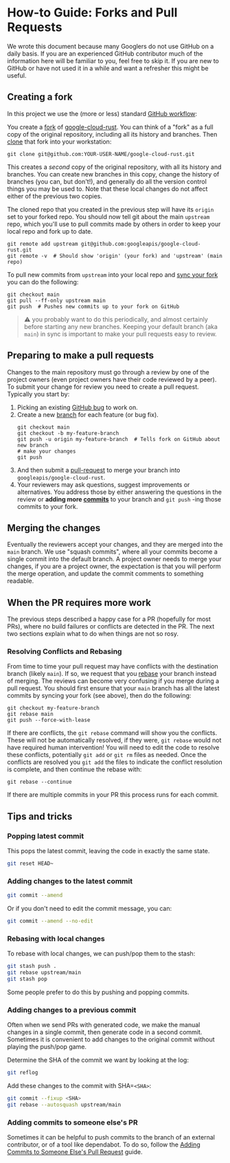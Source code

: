 # How-to Guide: Forks and Pull Requests

We wrote this document because many Googlers do not use GitHub on a daily basis.
If you are an experienced GitHub contributor much of the information here will
be familiar to you, feel free to skip it. If you are new to GitHub or have not
used it in a while and want a refresher this might be useful.

## Creating a fork

In this project we use the (more or less) standard
[GitHub workflow][workflow-link]:

You create a [fork][fork-link] of [google-cloud-rust][repo-link]. You can think
of a "fork" as a full copy of the original repository, including all its history
and branches. Then [clone][about-clone] that fork into your workstation:

```console
git clone git@github.com:YOUR-USER-NAME/google-cloud-rust.git
```

This creates a *second* copy of the original repository, with all its history
and branches. You can create new branches in this copy, change the history of
branches (you can, but don't!), and generally do all the version control things
you may be used to. Note that these local changes do not affect either of the
previous two copies.

The cloned repo that you created in the previous step will have its `origin` set
to your forked repo. You should now tell git about the main `upstream` repo,
which you'll use to pull commits made by others in order to keep your local repo
and fork up to date.

```console
git remote add upstream git@github.com:googleapis/google-cloud-rust.git
git remote -v  # Should show 'origin' (your fork) and 'upstream' (main repo)
```

To pull new commits from `upstream` into your local repo and
[sync your fork][syncing-a-fork] you can do the following:

```console
git checkout main
git pull --ff-only upstream main
git push  # Pushes new commits up to your fork on GitHub
```

> :warning: you probably want to do this periodically, and almost certainly
> before starting any new branches. Keeping your default branch (aka `main`) in
> sync is important to make your pull requests easy to review.

## Preparing to make a pull requests

Changes to the main repository must go through a review by one of the project
owners (even project owners have their code reviewed by a peer). To submit your
change for review you need to create a pull request. Typically you start by:

1. Picking an existing [GitHub bug][mastering-issues] to work on.
1. Create a new [branch][about-branches] for each feature (or bug fix).
   ```console
   git checkout main
   git checkout -b my-feature-branch
   git push -u origin my-feature-branch  # Tells fork on GitHub about new branch
   # make your changes
   git push
   ```
1. And then submit a [pull-request][about-pull-requests] to merge your branch
   into `googleapis/google-cloud-rust`.
1. Your reviewers may ask questions, suggest improvements or alternatives. You
   address those by either answering the questions in the review or **adding
   more [commits][about-commits]** to your branch and `git push` -ing those
   commits to your fork.

## Merging the changes

Eventually the reviewers accept your changes, and they are merged into the
`main` branch. We use "squash commits", where all your commits become a single
commit into the default branch. A project owner needs to merge your changes, if
you are a project owner, the expectation is that you will perform the merge
operation, and update the commit comments to something readable.

## When the PR requires more work

The previous steps described a happy case for a PR (hopefully for most PRs),
where no build failures or conflicts are detected in the PR. The next two
sections explain what to do when things are not so rosy.

### Resolving Conflicts and Rebasing

From time to time your pull request may have conflicts with the destination
branch (likely `main`). If so, we request that you [rebase][about-rebase] your
branch instead of merging. The reviews can become very confusing if you merge
during a pull request. You should first ensure that your `main` branch has all
the latest commits by syncing your fork (see above), then do the following:

```shell
git checkout my-feature-branch
git rebase main
git push --force-with-lease
```

If there are conflicts, the `git rebase` command will show you the conflicts.
These will not be automatically resolved, if they were, `git rebase` would not
have required human intervention! You will need to edit the code to resolve
these conflicts, potentially `git add` or `git rm` files as needed. Once the
conflicts are resolved you `git add` the files to indicate the conflict
resolution is complete, and then continue the rebase with:

```
git rebase --continue
```

If there are multiple commits in your PR this process runs for each commit.

## Tips and tricks

### Popping latest commit

This pops the latest commit, leaving the code in exactly the same state.

```sh
git reset HEAD~
```

### Adding changes to the latest commit

```sh
git commit --amend
```

Or if you don't need to edit the commit message, you can:

```sh
git commit --amend --no-edit
```

### Rebasing with local changes

To rebase with local changes, we can push/pop them to the stash:

```sh
git stash push .
git rebase upstream/main
git stash pop
```

Some people prefer to do this by pushing and popping commits.

### Adding changes to a previous commit

Often when we send PRs with generated code, we make the manual changes in a
single commit, then generate code in a second commit. Sometimes it is convenient
to add changes to the original commit without playing the push/pop game.

Determine the SHA of the commit we want by looking at the log:

```sh
git reflog
```

Add these changes to the commit with SHA=`<SHA>`:

```sh
git commit --fixup <SHA>
git rebase --autosquash upstream/main
```

### Adding commits to someone else's PR

Sometimes it can be helpful to push commits to the branch of an external
contributor, or of a tool like dependabot. To do so, follow the
[Adding Commits to Someone Else's Pull Request][add-to-pr] guide.

[about-branches]: https://help.github.com/articles/about-branches/
[about-clone]: https://help.github.com/articles/cloning-a-repository/
[about-commits]: https://help.github.com/desktop/guides/contributing-to-projects/committing-and-reviewing-changes-to-your-project/#about-commits
[about-pull-requests]: https://help.github.com/articles/about-pull-requests/
[about-rebase]: https://help.github.com/articles/about-git-rebase/
[add-to-pr]: https://tighten.com/insights/adding-commits-to-a-pull-request/
[fork-link]: https://guides.github.com/activities/forking/
[mastering-issues]: https://guides.github.com/features/issues/
[repo-link]: https://github.com/googleapis/google-cloud-rust.git
[syncing-a-fork]: https://help.github.com/articles/syncing-a-fork/
[workflow-link]: https://guides.github.com/introduction/flow/
